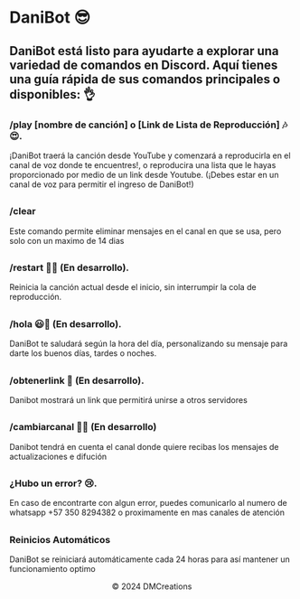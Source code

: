# DaniBot 😎


## DaniBot está listo para ayudarte a explorar una variedad de comandos en Discord. Aquí tienes una guía rápida de sus comandos principales o disponibles: 👌

### /play [nombre de canción] o [Link de Lista de Reproducción] 🎶😍.
¡DaniBot traerá la canción desde YouTube y comenzará a reproducirla en el canal de voz donde te encuentres!, o reproducira una lista que le hayas proporcionado por medio de un link desde Youtube. (¡Debes estar en un canal de voz para permitir el ingreso de DaniBot!)

##
### /clear
Este comando permite eliminar mensajes en el canal en que se usa, pero solo con un maximo de 14 dias 

##
### /restart 💖😉 (En desarrollo).
Reinicia la canción actual desde el inicio, sin interrumpir la cola de reproducción.
##
### /hola 😃👀 (En desarrollo).
DaniBot te saludará según la hora del día, personalizando su mensaje para darte los buenos días, tardes o noches.

##
### /obtenerlink 🔗 (En desarrollo).
Danibot mostrará un link que permitirá unirse a otros servidores

##
### /cambiarcanal 🧑‍💻 (En desarrollo)
Danibot tendrá en cuenta el canal donde quiere recibas los mensajes de actualizaciones e difución

##
### ¿Hubo un error? 😢.
En caso de encontrarte con algun error, puedes comunicarlo al numero de whatsapp +57 350 8294382 o proximamente en mas canales de atención

##
### Reinicios Automáticos
DaniBot se reiniciará automáticamente cada 24 horas para así mantener un funcionamiento optimo

<p align="center"> &copy; 2024 DMCreations <p/>
